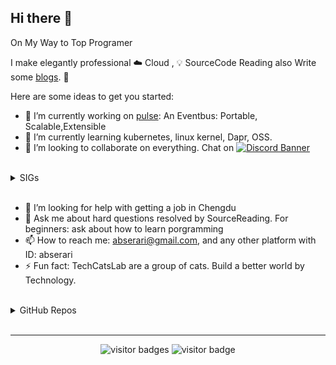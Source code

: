 ## Hi there 👋
On My Way to Top Programer

I make elegantly professional ☁️ Cloud , 💡 SourceCode Reading also Write some [blogs](https://yuque.com/abser). 🌈
 
Here are some ideas to get you started:
- 🔭 I’m currently working on [pulse](https://github.com/silverswords/pulse): An Eventbus: Portable, Scalable,Extensible
- 🌱 I’m currently learning kubernetes, linux kernel, Dapr, OSS. 
- 👯 I’m looking to collaborate on everything. Chat on
[![Discord Banner](https://discord.com/api/guilds/771388143148073040/widget.png?style=banner2)](https://discord.gg/rRwryXfj3u)

<br>


<details> 
<summary>SIGs</summary> 
  
  - **Dapr 中文社区** (we discuss Dapr and solve the members' problem. Also contributed to Dapr with Participate in meeting\Issues\PRs\Translation) Wechat Group
  - **GitHub Awesome** (Browse GitHub Repo continuously and find libraries that work or are interesting to use. [Publish here](https://www.yuque.com/dimension/githubweekly)) Yuque Group
  - **source reading** (Read the source code and sharing by speech and picture drawing, involve Linux, Kubernetes, Dapr, Istio, Envoy, and dozens of cloud projects.) Yuque Group
  - **Cloud Learning** (An Group to share the cloud info by chatting and publish blogs about cloud learning.)
  
Participate by contacting me with WeChat **abser9216** or other ways.
![](https://i.loli.net/2020/10/01/D9Ryw8Qqn2zHaMK.jpg)
</details> 

<br>

- 🤔 I’m looking for help with getting a job in Chengdu
- 💬 Ask me about hard questions resolved by SourceReading. For beginners: ask about how to learn porgramming
- 📫 How to reach me: abserari@gmail.com, and any other platform with ID: abserari
- ⚡ Fun fact: TechCatsLab are a group of cats. Build a better world by Technology.


<br>
  
<details> 
<summary>GitHub Repos</summary> 
  
 <p align="center">
<a href="https://github.com/abserari"><img height="200" width="500" src="https://github-readme-stats-abserari.vercel.app/api?username=abserari&show_icons=true&bg_color=31,e96443,904e95&title_color=fff&text_color=ffa" /></a>
<a href="https://github.com/abserari"><img height="200" width="300" src="https://github-readme-stats-abserari.vercel.app/api/top-langs/?username=abserari&hide=html,css" /></a>
</p>

</details> 

<br>
<hr>

<p  align="center">
<img src="https://visitor-badge.laobi.icu/badge?page_id=abserari" alt="visitor badges"/>
<img src="https://komarev.com/ghpvc/?username=abserari&label=Visitors" alt="visitor badge"/>       
</p>
